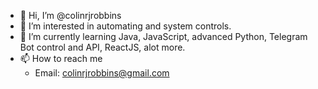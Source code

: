 - 👋 Hi, I’m @colinrjrobbins
- 👀 I’m interested in automating and system controls.
- 🌱 I’m currently learning Java, JavaScript, advanced Python, Telegram Bot control and API, ReactJS, alot more.
- 📫 How to reach me
  - Email: colinrjrobbins@gmail.com

<!---
colinrjrobbins/colinrjrobbins is a ✨ special ✨ repository because its `README.md` (this file) appears on your GitHub profile.
You can click the Preview link to take a look at your changes.
--->
